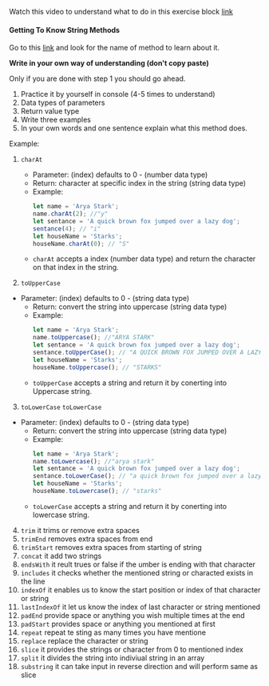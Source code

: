 Watch this video to understand what to do in this exercise block [link](https://www.youtube.com/watch?v=zGpplZj4zY0&feature=youtu.be)

#### Getting To Know String Methods

Go to this [link](https://developer.mozilla.org/en-US/docs/Web/JavaScript/Reference/Global_Objects/String) and look for the name of method to learn about it.

**Write in your own way of understanding (don't copy paste)**

Only if you are done with step 1 you should go ahead.

1. Practice it by yourself in console (4-5 times to understand)
2. Data types of parameters
3. Return value type
4. Write three examples
5. In your own words and one sentence explain what this method does.

Example:

1. `charAt`

   - Parameter: (index) defaults to 0 - (number data type)
   - Return: character at specific index in the string (string data type)
   - Example:
     ```js
     let name = 'Arya Stark';
     name.charAt(2); //"y"
     let sentance = 'A quick brown fox jumped over a lazy dog';
     sentance(4); // "i"
     let houseName = 'Starks';
     houseName.charAt(0); // "S"
     ```
   - `charAt` accepts a index (number data type) and return the character on that index in the string.

2. `toUpperCase`
 - Parameter: (index) defaults to 0 - (string data type)
   - Return: convert the string into uppercase (string data type)
   - Example:
     ```js
     let name = 'Arya Stark';
     name.toUppercase(); //"ARYA STARK"
     let sentance = 'A quick brown fox jumped over a lazy dog';
     sentance.toUpperCase(); // "A QUICK BROWN FOX JUMPED OVER A LAZY DOG"
     let houseName = 'Starks';
     houseName.toUppercase(); // "STARKS"
     ```
   - `toUpperCase` accepts a string and return it by conerting into Uppercase string.
3. `toLowerCase`
 `toLowerCase`
 - Parameter: (index) defaults to 0 - (string data type)
   - Return: convert the string into uppercase (string data type)
   - Example:
     ```js
     let name = 'Arya Stark';
     name.toLowercase(); //"arya stark"
     let sentance = 'A quick brown fox jumped over a lazy dog';
     sentance.toLowerCase(); // "a quick brown fox jumped over a lazy dog"
     let houseName = 'Starks';
     houseName.toLowercase(); // "starks"
     ```
   - `toLowerCase` accepts a string and return it by conerting into lowercase string.
4. `trim`
it trims or remove extra spaces 
5. `trimEnd` removes extra spaces from end 
6. `trimStart` removes extra spaces from starting of string
7. `concat` it add two strings
8. `endsWith` it reult trues or false if the umber is ending with that character
9. `includes` it checks whether the mentioned string or characted exists in the line
10. `indexOf` it enables us to know the start position or index of that character or string 
11. `lastIndexOf` it let us know the index of last  character or string mentioned
12. `padEnd` provide space or anything you wish multiple times at the end
13. `padStart` provides space or anything you mentioned at first
14. `repeat` repeat te sting as many times you have mentione
15. `replace` replace the character or string 
16. `slice`  it provides the strings or character from 0 to mentioned index
17. `split` it divides the string into indiviual string in an array
18. `substring` it can take input in reverse direction and will perform same as slice
